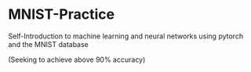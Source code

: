 # MNIST-Practice
Self-Introduction to machine learning and neural networks using pytorch and the MNIST database

(Seeking to achieve above 90% accuracy)
